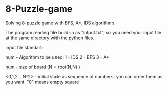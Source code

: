 # 8-Puzzle-game
Solving 8-puzzle game with BFS, A*, IDS algorithms

The program reading file build-in as "intput.txt",
so you need your input file at the same directory with
the python files.

input file standart:

  num - Algorithm to be used:
  1 - IDS
  2 - BFS
  3 - A*
  
  num - size of board (N = root(N,N) ) 
  
  <0,1,2...,N^2> - initial state as sequence of numbers.
  you can order them as you want.
  "0" means empty square
